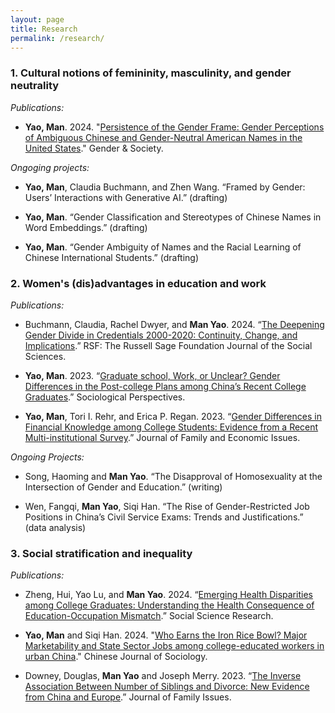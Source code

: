 ```yaml
---
layout: page
title: Research
permalink: /research/
---
```

### 1. Cultural notions of femininity, masculinity, and gender neutrality

*Publications:*

* **Yao, Man**. 2024. "[Persistence of the Gender Frame: Gender Perceptions of Ambiguous Chinese and Gender-Neutral American Names in the United States](https://journals.sagepub.com/doi/10.1177/08912432241289956)." Gender & Society.

*Ongoging projects:* 

* **Yao, Man**, Claudia Buchmann, and Zhen Wang. “Framed by Gender: Users’ Interactions with Generative AI.” (drafting)

* **Yao, Man**. “Gender Classification and Stereotypes of Chinese Names in Word Embeddings.” (drafting)

* **Yao, Man**. “Gender Ambiguity of Names and the Racial Learning of Chinese International Students.” (drafting)

### 2. Women's (dis)advantages in education and work

*Publications:*

* Buchmann, Claudia, Rachel Dwyer, and **Man Yao**. 2024. “[The Deepening Gender Divide in Credentials 2000-2020: Continuity, Change, and Implications](https://doi.org/10.7758/RSF.2025.11.1.08).” RSF: The Russell Sage Foundation Journal of the Social Sciences.

* **Yao, Man**. 2023. “[Graduate school, Work, or Unclear? Gender Differences in the Post-college Plans among China’s Recent College Graduates](https://doi.org/10.1177/07311214221124536).” Sociological Perspectives.

* **Yao, Man**, Tori I. Rehr, and Erica P. Regan. 2023. “[Gender Differences in Financial Knowledge among College Students: Evidence from a Recent Multi-institutional Survey](https://doi.org/10.1007/s10834-022-09860-1).” Journal of Family and Economic Issues.

*Ongoing Projects:*

* Song, Haoming and **Man Yao**. “The Disapproval of Homosexuality at the Intersection of Gender and Education.” (writing)

* Wen, Fangqi, **Man Yao**, Siqi Han. “The Rise of Gender-Restricted Job Positions in China’s Civil Service Exams: Trends and Justifications.” (data analysis)


### 3. Social stratification and inequality

*Publications:*

* Zheng, Hui, Yao Lu, and **Man Yao**. 2024. “[Emerging Health Disparities among College Graduates: Understanding the Health Consequence of Education-Occupation Mismatch](https://www.sciencedirect.com/science/article/abs/pii/S0049089X24000371).” Social Science Research.
  
* **Yao, Man** and Siqi Han. 2024. "[Who Earns the Iron Rice Bowl? Major Marketability and State Sector Jobs among college-educated workers in urban China](https://journals.sagepub.com/doi/abs/10.1177/2057150X241237629)." Chinese Journal of Sociology.

* Downey, Douglas, **Man Yao** and Joseph Merry. 2023. “[The Inverse Association Between Number of Siblings and Divorce: New Evidence from China and Europe](https://journals.sagepub.com/doi/10.1177/0192513X231162977).” Journal of Family Issues.


